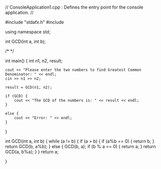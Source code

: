 // ConsoleApplication1.cpp : Defines the entry point for the console application.
//

#include "stdafx.h"
#include <iostream>

using namespace std;

int GCD(int a, int b);


/*
*/

int main()
{
	int n1, n2, result;

	cout << "Please enter the two numbers to find Greatest Common Denominator: " << endl;
	cin >> n1 >> n2;

	result = GCD(n1, n2);

	if (GCD) {
		cout << "The GCD of the numbers is: " << result << endl;
	}

	else {
		cout << "Error: " << endl;
	}
}


int GCD(int a, int b) {
	while (a != b) {
		if (a > b) {
			if (a%b == 0) {
				return b;
			}
			return GCD(b, a%b);
		}
		else {
			GCD(b, a);
			if (b % a == 0) {
				return a;
			}
			return GCD(a, b%a);
		}
	}
	return a;

}

